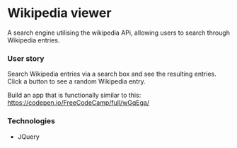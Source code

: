 
# Wikipedia viewer
A search engine utilising the wikipedia APi, allowing users to search through Wikipedia entries. 

### User story
Search Wikipedia entries via a search box and see the resulting entries. Click a button to see a random Wikipedia entry.

Build an app that is functionally similar to this: https://codepen.io/FreeCodeCamp/full/wGqEga/

### Technologies
* JQuery
